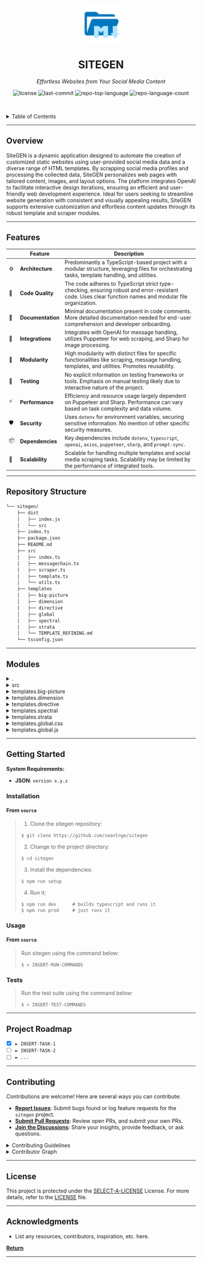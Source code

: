<p align="center">
  <img src="https://raw.githubusercontent.com/PKief/vscode-material-icon-theme/ec559a9f6bfd399b82bb44393651661b08aaf7ba/icons/folder-markdown-open.svg" width="100" alt="project-logo">
</p>
<p align="center">
    <h1 align="center">SITEGEN</h1>
</p>
<p align="center">
    <em>Effortless Websites from Your Social Media Content</em>
</p>
<p align="center">
	<img src="https://img.shields.io/github/license/seanlnge/sitegen?style=default&logo=opensourceinitiative&logoColor=white&color=0080ff" alt="license">
	<img src="https://img.shields.io/github/last-commit/seanlnge/sitegen?style=default&logo=git&logoColor=white&color=0080ff" alt="last-commit">
	<img src="https://img.shields.io/github/languages/top/seanlnge/sitegen?style=default&color=0080ff" alt="repo-top-language">
	<img src="https://img.shields.io/github/languages/count/seanlnge/sitegen?style=default&color=0080ff" alt="repo-language-count">
<p>
<p align="center">
	<!-- default option, no dependency badges. -->
</p>

<br><!-- TABLE OF CONTENTS -->
<details>
  <summary>Table of Contents</summary><br>

- [ Overview](#-overview)
- [ Features](#-features)
- [ Repository Structure](#-repository-structure)
- [ Modules](#-modules)
- [ Getting Started](#-getting-started)
  - [ Installation](#-installation)
  - [ Usage](#-usage)
  - [ Tests](#-tests)
- [ Project Roadmap](#-project-roadmap)
- [ Contributing](#-contributing)
- [ License](#-license)
- [ Acknowledgments](#-acknowledgments)
</details>
<hr>

##  Overview

SiteGEN is a dynamic application designed to automate the creation of customized static websites using user-provided social media data and a diverse range of HTML templates. By scrapping social media profiles and processing the collected data, SiteGEN personalizes web pages with tailored content, images, and layout options. The platform integrates OpenAI to facilitate interactive design iterations, ensuring an efficient and user-friendly web development experience. Ideal for users seeking to streamline website generation with consistent and visually appealing results, SiteGEN supports extensive customization and effortless content updates through its robust template and scraper modules.

---

##  Features

|    | Feature         | Description                                                                                   |
|----|-----------------|-----------------------------------------------------------------------------------------------|
| ⚙️  | **Architecture**  | Predominantly a TypeScript-based project with a modular structure, leveraging files for orchestrating tasks, template handling, and utilities.|
| 🔩 | **Code Quality**  | The code adheres to TypeScript strict type-checking, ensuring robust and error-resistant code. Uses clear function names and modular file organization.|
| 📄 | **Documentation** | Minimal documentation present in code comments. More detailed documentation needed for end-user comprehension and developer onboarding.|
| 🔌 | **Integrations**  | Integrates with OpenAI for message handling, utilizes Puppeteer for web scraping, and Sharp for image processing.|
| 🧩 | **Modularity**    | High modularity with distinct files for specific functionalities like scraping, message handling, templates, and utilities. Promotes reusability.|
| 🧪 | **Testing**       | No explicit information on testing frameworks or tools. Emphasis on manual testing likely due to interactive nature of the project.|
| ⚡️  | **Performance**   | Efficiency and resource usage largely dependent on Puppeteer and Sharp. Performance can vary based on task complexity and data volume.|
| 🛡️ | **Security**      | Uses `dotenv` for environment variables, securing sensitive information. No mention of other specific security measures.|
| 📦 | **Dependencies**  | Key dependencies include `dotenv`, `typescript`, `openai`, `axios`, `puppeteer`, `sharp`, and `prompt-sync`.|
| 🚀 | **Scalability**   | Scalable for handling multiple templates and social media scraping tasks. Scalability may be limited by the performance of integrated tools.|

---

##  Repository Structure

```sh
└── sitegen/
    ├── dist
    │   ├── index.js
    │   └── src
    ├── index.ts
    ├── package.json
    ├── README.md
    ├── src
    │   ├── index.ts
    │   ├── messagechain.ts
    │   ├── scraper.ts
    │   ├── template.ts
    │   └── utils.ts
    ├── templates
    │   ├── big-picture
    │   ├── dimension
    │   ├── directive
    │   ├── global
    │   ├── spectral
    │   ├── strata
    │   └── TEMPLATE_REFINING.md
    └── tsconfig.json
```

---

##  Modules

<details closed><summary>.</summary>

| File                                                                           | Summary                                                                                                                                                                                                                                                                                                                                                               |
| ---                                                                            | ---                                                                                                                                                                                                                                                                                                                                                                   |
| [index.ts](https://github.com/seanlnge/sitegen/blob/master/index.ts)           | Facilitates the interactive setup and execution of the SiteGEN application, guiding users through input collection for social media handles, advanced settings, and template selection. Initiates the build process, manages error handling, and supports iterative website revisions, ensuring a streamlined user experience and efficient site generation workflow. |
| [package.json](https://github.com/seanlnge/sitegen/blob/master/package.json)   | Define essential project metadata, dependencies, and development scripts, facilitating project setup, dependency management, and development workflows for generating websites from Instagram templates.                                                                                                                                                              |
| [tsconfig.json](https://github.com/seanlnge/sitegen/blob/master/tsconfig.json) | Configure TypeScript compiler options to ensure compatibility with ES2016, enable CommonJS module generation, specify the output directory, and enforce strict type-checking rules. Facilitate importing CommonJS modules and maintain consistent casing in filenames while skipping library type checks for efficiency.                                              |

</details>

<details closed><summary>src</summary>

| File                                                                                   | Summary                                                                                                                                                                                                                                                                                                                                                                  |
| ---                                                                                    | ---                                                                                                                                                                                                                                                                                                                                                                      |
| [index.ts](https://github.com/seanlnge/sitegen/blob/master/src\index.ts)               | Orchestrates the end-to-end process of building a customized website by scraping social media data, selecting and modifying templates, and placing images. Automates site revisions based on client feedback, leveraging message chains and options for streamlined, efficient web development within the SiteGEN framework.                                             |
| [messagechain.ts](https://github.com/seanlnge/sitegen/blob/master/src\messagechain.ts) | Enhances multi-step chat interactions by integrating OpenAI for generating and managing message chains, enabling user, system, and assistant message additions, querying AI models, generating and describing images, and maintaining an optional log for debugging. Seamlessly integrates with the broader site generation architecture for dynamic content generation. |
| [scraper.ts](https://github.com/seanlnge/sitegen/blob/master/src\scraper.ts)           | Scraper functionality fetches and processes social media profiles and website screenshots using Puppeteer. It supports Instagram and Facebook scrapers to extract profile data and images. Additionally, it captures and slices webpage screenshots for various viewport sizes, enhancing content aggregation within the parent repositorys site generation framework.   |
| [template.ts](https://github.com/seanlnge/sitegen/blob/master/src\template.ts)         | Template management and generation are the core functions of this code, enabling the creation of customizable HTML and CSS builds based on predefined templates. It includes dynamic entry point handling, image management, and folder structure setup, facilitating the automated construction of website components within the repositorys broader architecture.      |
| [utils.ts](https://github.com/seanlnge/sitegen/blob/master/src\utils.ts)               | Utility functions facilitate JSON and XML parsing from strings, ensuring data extraction and validation within the repository. They provide essential support for asynchronous operations with a sleep function, enhancing the overall robustness and versatility of the site generation process in the parent repositorys architecture.                                 |

</details>

<details closed><summary>templates.big-picture</summary>

| File                                                                                               | Summary                                                                                                                                                                                                                                                                                                                                                                           |
| ---                                                                                                | ---                                                                                                                                                                                                                                                                                                                                                                               |
| [index.html](https://github.com/seanlnge/sitegen/blob/master/templates\big-picture\index.html)     | Highlighting a dynamic HTML template, this file facilitates the generation of customizable web pages within the big-picture theme. It incorporates placeholder elements for site-specific content, ensuring easy personalization and consistency across the website, forming an integral part of the repository's templating system for streamlined and flexible web development. |
| [sitegen.json](https://github.com/seanlnge/sitegen/blob/master/templates\big-picture\sitegen.json) | Define the structure and default root styles for the assets and theme of the big-picture template, ensuring consistency and visual coherence within the generated site from the sitegen repository.                                                                                                                                                                               |

</details>

<details closed><summary>templates.dimension</summary>

| File                                                                                             | Summary                                                                                                                                                                                                                                                                                                                                                |
| ---                                                                                              | ---                                                                                                                                                                                                                                                                                                                                                    |
| [index.html](https://github.com/seanlnge/sitegen/blob/master/templates\dimension\index.html)     | Defines a template for creating a customizable webpage with dynamic content placeholders. Structured to include a header, multiple sections, a contact form, and a footer, enabling unique site generation through variable substitution. Essential for generating consistent and adaptable website pages within the repositorys templating framework. |
| [sitegen.json](https://github.com/seanlnge/sitegen/blob/master/templates\dimension\sitegen.json) | Defines the projects asset structure and default styling for the dimension' template, specifying key JavaScript files and an image, alongside CSS variables for consistent theming. Enhances the extensibility and uniformity of the generated static site within the repository's broader template management system.                                 |

</details>

<details closed><summary>templates.directive</summary>

| File                                                                                             | Summary                                                                                                                                                                                                                                                                                                                                                                    |
| ---                                                                                              | ---                                                                                                                                                                                                                                                                                                                                                                        |
| [index.html](https://github.com/seanlnge/sitegen/blob/master/templates\directive\index.html)     | Serves as a comprehensive HTML template for generating a customizable, responsive webpage within the site generator architecture. Incorporates key sections including headers, main content, features, footer, and script integrations. Dynamically populated placeholders enable easy content customization, ensuring a flexible and consistent site building experience. |
| [sitegen.json](https://github.com/seanlnge/sitegen/blob/master/templates\directive\sitegen.json) | Defines the assets and default styling parameters for the directive template, contributing to the visual and structural consistency within the site generation framework of the repository. Enhances the reusability and customization of the template, aligning it with the overall architecture's templating system.                                                     |

</details>

<details closed><summary>templates.spectral</summary>

| File                                                                                            | Summary                                                                                                                                                                                                                                                                                                                |
| ---                                                                                             | ---                                                                                                                                                                                                                                                                                                                    |
| [index.html](https://github.com/seanlnge/sitegen/blob/master/templates\spectral\index.html)     | Serves as a customizable HTML template for a website, allowing users to dynamically insert content such as titles, images, and text through predefined placeholders. Integrates with the broader sitegen repositorys architecture by providing a framework for creating consistent and responsive web pages with ease. |
| [sitegen.json](https://github.com/seanlnge/sitegen/blob/master/templates\spectral\sitegen.json) | Defines the structure and theming parameters for the “spectral” template in the site generation process, detailing dependencies and default CSS variables to ensure consistent styling and functionality across generated web pages.                                                                                   |

</details>

<details closed><summary>templates.strata</summary>

| File                                                                                          | Summary                                                                                                                                                                                                                                                                                                                                 |
| ---                                                                                           | ---                                                                                                                                                                                                                                                                                                                                     |
| [index.html](https://github.com/seanlnge/sitegen/blob/master/templates\strata\index.html)     | Index.html` in the `strata` template directory serves as a customizable HTML skeleton for generating user-specific webpages. It integrates dynamic placeholders for titles, images, articles, and contact information, ensuring versatility and ease of content updates in line with the parent repositorys site generation objectives. |
| [sitegen.json](https://github.com/seanlnge/sitegen/blob/master/templates\strata\sitegen.json) | Define the structural composition and default styling parameters for the Strata template, specifying the paths of critical JavaScript and image assets, while setting foundational color properties for the template's visual theme within the parent repository's static site generation framework.                                    |

</details>

<details closed><summary>templates.global.css</summary>

| File                                                                                                                    | Summary                                                                                                                                                                                                                                                                                                                                                                                                                                                                                                                                                                                                                                                                                                                                                                                                                                                                                                                                                                                                                                                                                                                                                                                                                                                                                                                                                                                                                         |
| ---                                                                                                                     | ---                                                                                                                                                                                                                                                                                                                                                                                                                                                                                                                                                                                                                                                                                                                                                                                                                                                                                                                                                                                                                                                                                                                                                                                                                                                                                                                                                                                                                             |
| [fontawesome-all.min.css](https://github.com/seanlnge/sitegen/blob/master/templates\global\css\fontawesome-all.min.css) | The file `scraper.ts` within the `sitegen/src` directory is a pivotal component of the site generation (sitegen) repository. This repository is designed to automate the creation of static websites using various templates.### Main Purpose:-**Data Extraction:** The primary function of `scraper.ts` is to handle web scraping tasks. It extracts relevant data from specified web sources, which is crucial for populating the static sites generated by the system.### Critical Features:-**Content Aggregation:** This module collects data from multiple web pages, ensuring the generated sites are rich and up-to-date with dynamically sourced content.-**Integration with Templates:** The scraped data is intended to be fed into various templates available in the `templates` directory, supporting diverse site designs and layouts.-**Utility Support:** The scraper works seamlessly with other utility functions defined in `utils.ts` to ensure efficient data processing and error handling.Within the overall architecture, `scraper.ts` serves as the backbone for content gathering, making it an essential element of the site's generation process supported by the template and utility modules.---This summary provides a clear understanding of the role and functionality of the `scraper.ts` file in the context of the sitegen repository, without delving into specific code-related details. |

</details>

<details closed><summary>templates.global.js</summary>

| File                                                                                                               | Summary                                                                                                                                                                                                                                                                                                                                                                                                                                                                                                                                                                                                                                                                    |
| ---                                                                                                                | ---                                                                                                                                                                                                                                                                                                                                                                                                                                                                                                                                                                                                                                                                        |
| [breakpoints.min.js](https://github.com/seanlnge/sitegen/blob/master/templates\global\js\breakpoints.min.js)       | Enable dynamic responsiveness by defining and managing CSS breakpoints. Integrate seamless responsiveness into web applications through event listeners for resizing, orientation changes, and fullscreen changes, providing a foundation for adaptive design within the `global` template module.                                                                                                                                                                                                                                                                                                                                                                         |
| [browser.min.js](https://github.com/seanlnge/sitegen/blob/master/templates\global\js\browser.min.js)               | Identifies the users browser and device information, enabling the application to tailor functionality and interface according to different environments and capabilities. Automatically initializes upon loading, ensuring compatibility and optimized user experience across various web browsers and operating systems.                                                                                                                                                                                                                                                                                                                                                  |
| [jquery.min.js](https://github.com/seanlnge/sitegen/blob/master/templates\global\js\jquery.min.js)                 | SummaryThe file `templates/global/js/jquery.min.js` is a minified version of the jQuery library. Within the context of the `sitegen` repository, this file provides essential utility functions and DOM manipulation capabilities to the templates located under the `templates` directory. Specifically, the jQuery library facilitates the creation of dynamic, interactive web pages by offering simplified JavaScript operations. Its inclusion in the repository is critical for enhancing the functionality and user experience of the generated web templates, making it easier to handle events, perform animations, and manage asynchronous requests efficiently. |
| [jquery.poptrox.min.js](https://github.com/seanlnge/sitegen/blob/master/templates\global\js\jquery.poptrox.min.js) | Enhances pop-up functionality for image and media galleries within the global template section, integrating smooth overlay effects, navigation, and easy-close features to improve user interactivity and aesthetic appeal. Supports various media types including images, YouTube, Vimeo, SoundCloud, and AJAX content for a versatile user experience.                                                                                                                                                                                                                                                                                                                   |

</details>

---

##  Getting Started

**System Requirements:**

* **JSON**: `version x.y.z`

###  Installation

<h4>From <code>source</code></h4>

> 1. Clone the sitegen repository:
>
> ```console
> $ git clone https://github.com/seanlnge/sitegen
> ```
>
> 2. Change to the project directory:
> ```console
> $ cd sitegen
> ```
>
> 3. Install the dependencies:
> ```console
> $ npm run setup
> ```
> 4. Run it;
> ```console
> $ npm run dev      # builds typescript and runs it
> $ npm run prod     # just runs it
> ```

###  Usage

<h4>From <code>source</code></h4>

> Run sitegen using the command below:
> ```console
> $ > INSERT-RUN-COMMANDS
> ```

###  Tests

> Run the test suite using the command below:
> ```console
> $ > INSERT-TEST-COMMANDS
> ```

---

##  Project Roadmap

- [X] `► INSERT-TASK-1`
- [ ] `► INSERT-TASK-2`
- [ ] `► ...`

---

##  Contributing

Contributions are welcome! Here are several ways you can contribute:

- **[Report Issues](https://github.com/seanlnge/sitegen/issues)**: Submit bugs found or log feature requests for the `sitegen` project.
- **[Submit Pull Requests](https://github.com/seanlnge/sitegen/blob/main/CONTRIBUTING.md)**: Review open PRs, and submit your own PRs.
- **[Join the Discussions](https://github.com/seanlnge/sitegen/discussions)**: Share your insights, provide feedback, or ask questions.

<details closed>
<summary>Contributing Guidelines</summary>

1. **Fork the Repository**: Start by forking the project repository to your github account.
2. **Clone Locally**: Clone the forked repository to your local machine using a git client.
   ```sh
   git clone https://github.com/seanlnge/sitegen
   ```
3. **Create a New Branch**: Always work on a new branch, giving it a descriptive name.
   ```sh
   git checkout -b new-feature-x
   ```
4. **Make Your Changes**: Develop and test your changes locally.
5. **Commit Your Changes**: Commit with a clear message describing your updates.
   ```sh
   git commit -m 'Implemented new feature x.'
   ```
6. **Push to github**: Push the changes to your forked repository.
   ```sh
   git push origin new-feature-x
   ```
7. **Submit a Pull Request**: Create a PR against the original project repository. Clearly describe the changes and their motivations.
8. **Review**: Once your PR is reviewed and approved, it will be merged into the main branch. Congratulations on your contribution!
</details>

<details closed>
<summary>Contributor Graph</summary>
<br>
<p align="center">
   <a href="https://github.com{/seanlnge/sitegen/}graphs/contributors">
      <img src="https://contrib.rocks/image?repo=seanlnge/sitegen">
   </a>
</p>
</details>

---

##  License

This project is protected under the [SELECT-A-LICENSE](https://choosealicense.com/licenses) License. For more details, refer to the [LICENSE](https://choosealicense.com/licenses/) file.

---

##  Acknowledgments

- List any resources, contributors, inspiration, etc. here.

[**Return**](#-overview)

---
